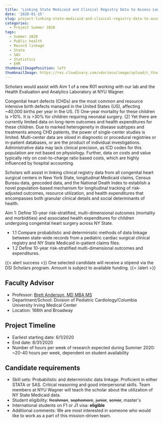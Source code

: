 ```yaml
---
title: 'Linking State Medicaid and Clinical Registry Data to Assess Long-Term Outcomes for Children with Congenital Heart Disease'
date: '2020-01-15'
slug: project-linking-state-medicaid-and-clinical-registry-data-to-assess-long-term-outcomes-for-children-with-congenital-heart-disease
categories:
  - Project Summer 2020
tags:
  - Summer 2020
  - Public health
  - Record linkage
  - Stata
  - SAS
  - Statistics
  - EHR
thumbnailImagePosition: left
thumbnailImage: https://res.cloudinary.com/vdoriecu/image/upload/c_thumb,w_200,g_face/v1579392527/heart_htgbc0.png
---
```

Scholars would assist with Aim 1 of a new R01 working with our lab and the Health Evaluation and Analytics Laboratory at NYU Wagner.

Congenital heart defects (CHDs) are the most common and resource intensive birth defects managed in the United States (US), affecting ~40,000 births per year in the US. (1) One-year mortality for these children is >10%.  It is >30% for children requiring neonatal surgery. (2) Yet there are currently limited data on long-term outcomes and health expenditures for these children.  Due to marked heterogeneity in disease subtypes and treatments among CHD patients, the power of single-center studies is limited.  Multi-center data are siloed in diagnostic or procedural registries or in-patient databases, or are the product of individual investigations.  Administrative data may lack clinical precision, as ICD codes for this population are not based on physiology.  Further, data on costs and value typically rely on cost-to-charge ratio based costs, which are highly influenced by hospital accounting.  

<!--more-->

Scholars will assist in linking clinical registry data from all congenital heart surgical centers in New York State, longitudinal Medicaid claims, Census Bureau data, geocoded data, and the National Death Index to establish a novel population-based mechanism for longitudinal tracking of risk-adjusted outcomes, resource utilization, and health expenditures that encompasses both granular clinical details and social determinants of health.  

Aim 1: Define 10-year risk-stratified, multi-dimensional outcomes (mortality and morbidities) and associated health expenditures for children undergoing congenital heart surgery across NY State. 

- 1.1 Compare probabilistic and deterministic methods of data linkage between state-wide records from a pediatric cardiac surgical clinical registry and NY State Medicaid in-patient claims files.
- 1.2 Define 10-year risk-stratified multi-dimensional outcomes and expenditures.

{{< alert success >}}
One selected candidate will receive a stipend via the DSI Scholars program. Amount is subject to available funding.
{{< /alert >}}

## Faculty Advisor
+ Professor: [Brett Anderson, MD MBA MS](https://www.pediatrics.columbia.edu/profile/brett-r-anderson-md#overview/user)
+ Department/School: Division of Pediatric Cardiology/Columbia University Irving Medical Center
+ Location: 168th and Broadway

## Project Timeline
+ Earliest starting date: 6/1/2020
+ End date: 8/31/2020
+ Number of hours per week of research expected during Summer 2020: ~20-40 hours per week, dependent on student availability

## Candidate requirements
+ Skill sets: Probabilistic and deterministic data linkage. Proficient in either STATA or SAS.  Critical reasoning and good interpersonal skills. Team members at NYU Wagner will teach the scholar about the utilization of NY State Medicaid data.
+ Student eligibility: ~~freshman~~, ~~sophomore~~, ~~junior~~, ~~senior~~, master's
+ International students on F1 or J1 visa: **eligible**
+ Additional comments: We are most interested in someone who would like to work as a part of this mission-driven team.

